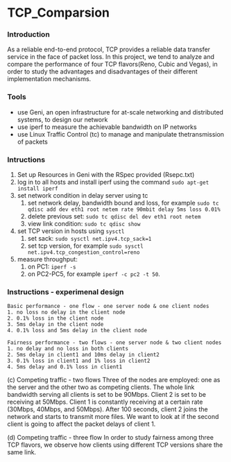 # TCP_Comparsion

### Introduction
As a reliable end-to-end protocol, TCP provides a reliable data transfer service in the face of packet loss. In this project, we tend to analyze and compare the performance of  four TCP flavors(Reno, Cubic and Vegas), in order to study the advantages and disadvantages of their different implementation mechanisms.

### Tools
* use Geni, an open infrastructure for at-scale networking and distributed systems, to design our network
* use iperf to measure the achievable bandwidth on IP networks
* use Linux Traffic Control (tc) to manage and manipulate thetransmission of packets

### Intructions
1. Set up Resources in Geni with the RSpec provided (Rsepc.txt)
2. log in to all hosts and install iperf using the command `sudo apt-get install iperf`
3. set network condition in delay server using tc
    1. set network delay, bandwidth bound and loss, for example `sudo tc qdisc add dev eth1 root netem rate 90mbit delay 5ms loss 0.01%`
    2. delete previous set: `sudo tc qdisc del dev eth1 root netem`
    3. view link condition: `sudo tc qdisc show`
5. set TCP version in hosts using `sysctl` 
    1. set sack: `sudo sysctl net.ipv4.tcp_sack=1`
    2. set tcp version, for example `sudo sysctl net.ipv4.tcp_congestion_control=reno`
6. measure throughput: 
    1. on PC1: `iperf -s`
    2. on PC2-PC5, for example `iperf -c pc2 -t 50`.

### Instructions - experimenal design
    Basic performance - one flow - one server node & one client nodes
    1. no loss no delay in the client node
    2. 0.1% loss in the client node
    3. 5ms delay in the client node
    4. 0.1% loss and 5ms delay in the client node

    Fairness performance - two flows - one server node & two client nodes
    1. no delay and no loss in both clients
    2. 5ms delay in client1 and 10ms delay in client2
    3. 0.1% loss in client1 and 1% loss in client2
    4. 5ms delay and 0.1% loss in client1

(c) Competing traffic - two flows
Three of the nodes are employed: one as the server and the other two as competing clients. The whole link bandwidth serving all clients is set to be 90Mbps. Client 2 is set to be receiving at 50Mbps. Client 1 is constantly receiving at a certain rate (30Mbps, 40Mbps, and 50Mbps). After 100 seconds, client 2 joins the network and starts to transmit more files. We want to look at if the second client is going to affect the packet delays of client 1.

(d) Competing traffic - three flow
In order to study fairness among three TCP flavors, we observe how clients using different TCP versions share the same link.


